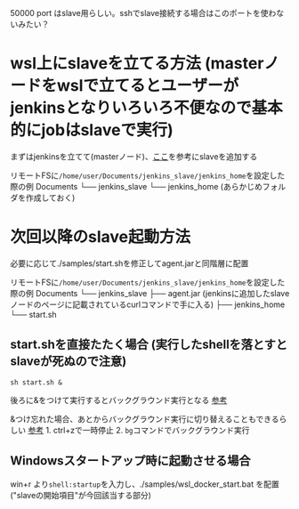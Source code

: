 50000 port はslave用らしい。sshでslave接続する場合はこのポートを使わないみたい？

# wsl上にslaveを立てる方法 (masterノードをwslで立てるとユーザーがjenkinsとなりいろいろ不便なので基本的にjobはslaveで実行)
まずはjenkinsを立てて(masterノード)、[ここ](https://qiita.com/masatomix/items/6d751d361af760346383)を参考にslaveを追加する

リモートFSに`/home/user/Documents/jenkins_slave/jenkins_home`を設定した際の例
Documents
└── jenkins_slave
    └── jenkins_home (あらかじめフォルダを作成しておく)

# 次回以降のslave起動方法
必要に応じて./samples/start.shを修正してagent.jarと同階層に配置

リモートFSに`/home/user/Documents/jenkins_slave/jenkins_home`を設定した際の例
Documents
└── jenkins_slave
    ├── agent.jar (jenkinsに追加したslaveノードのページに記載されているcurlコマンドで手に入る)
    ├── jenkins_home
    └── start.sh

## start.shを直接たたく場合 (実行したshellを落とすとslaveが死ぬので注意)
```
sh start.sh &
```
後ろに&をつけて実行するとバックグラウンド実行となる
[参考](https://qiita.com/inosy22/items/341cfc589494b8211844)

&つけ忘れた場合、あとからバックグラウンド実行に切り替えることもできるらしい
[参考](https://qiita.com/SeiuchiAzarashi/items/82100102500c207ad9e5)
    1. ctrl+zで一時停止
    2. `bg`コマンドでバックグラウンド実行


## Windowsスタートアップ時に起動させる場合
win+r より`shell:startup`を入力し、./samples/wsl_docker_start.bat を配置 ("slaveの開始項目"が今回該当する部分)

